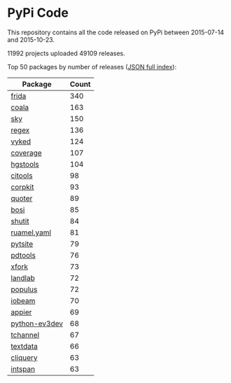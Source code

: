 # PyPi Code

This repository contains all the code released on PyPi between 2015-07-14 and 2015-10-23.

11992 projects uploaded 49109 releases. 

Top 50 packages by number of releases ([JSON full index](./index.json)):

| Package   | Count |
|-----------|-------|
| [frida](https://github.com/pypi-data/pypi-code-9/tree/import/frida) | 340 |
| [coala](https://github.com/pypi-data/pypi-code-9/tree/import/coala) | 163 |
| [sky](https://github.com/pypi-data/pypi-code-9/tree/import/sky) | 150 |
| [regex](https://github.com/pypi-data/pypi-code-9/tree/import/regex) | 136 |
| [vyked](https://github.com/pypi-data/pypi-code-9/tree/import/vyked) | 124 |
| [coverage](https://github.com/pypi-data/pypi-code-9/tree/import/coverage) | 107 |
| [hgstools](https://github.com/pypi-data/pypi-code-9/tree/import/hgstools) | 104 |
| [citools](https://github.com/pypi-data/pypi-code-9/tree/import/citools) | 98 |
| [corpkit](https://github.com/pypi-data/pypi-code-9/tree/import/corpkit) | 93 |
| [quoter](https://github.com/pypi-data/pypi-code-9/tree/import/quoter) | 89 |
| [bosi](https://github.com/pypi-data/pypi-code-9/tree/import/bosi) | 85 |
| [shutit](https://github.com/pypi-data/pypi-code-9/tree/import/shutit) | 84 |
| [ruamel.yaml](https://github.com/pypi-data/pypi-code-9/tree/import/ruamel.yaml) | 81 |
| [pytsite](https://github.com/pypi-data/pypi-code-9/tree/import/pytsite) | 79 |
| [pdtools](https://github.com/pypi-data/pypi-code-9/tree/import/pdtools) | 76 |
| [xfork](https://github.com/pypi-data/pypi-code-9/tree/import/xfork) | 73 |
| [landlab](https://github.com/pypi-data/pypi-code-9/tree/import/landlab) | 72 |
| [populus](https://github.com/pypi-data/pypi-code-9/tree/import/populus) | 72 |
| [iobeam](https://github.com/pypi-data/pypi-code-9/tree/import/iobeam) | 70 |
| [appier](https://github.com/pypi-data/pypi-code-9/tree/import/appier) | 69 |
| [python-ev3dev](https://github.com/pypi-data/pypi-code-9/tree/import/python-ev3dev) | 68 |
| [tchannel](https://github.com/pypi-data/pypi-code-9/tree/import/tchannel) | 67 |
| [textdata](https://github.com/pypi-data/pypi-code-9/tree/import/textdata) | 66 |
| [cliquery](https://github.com/pypi-data/pypi-code-9/tree/import/cliquery) | 63 |
| [intspan](https://github.com/pypi-data/pypi-code-9/tree/import/intspan) | 63 |
